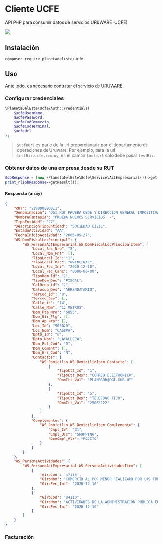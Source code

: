 # Cliente UCFE
API PHP para consumir datos de servicios URUWARE (UCFE)

[![](https://tokei.rs/b1/github/planetadeleste/ucfe)](https://github.com/XAMPPRocky/tokei_rs).


## Instalación

```bash
composer require planetadeleste/ucfe
```

## Uso
Ante todo, es necesario contratar el servicio de [URUWARE](http://www.uruware.com/).

### Configurar credenciales
```php
\PlanetaDelEste\Ucfe\Auth::credentials(
    $ucfeUsername,
    $ucfePassword,
    $ucfeCodComercio,
    $ucfeCodTerminal,
    $ucfeUrl
);
```
>`$ucfeUrl` es parte de la url proporcianada por el departamento de operaciones de Uruware. Por ejemplo, para la url `testBiz.ucfe.com.uy`, en el campo `$ucfeUrl` solo debe pasar `testBiz`.

### Obtener datos de una empresa desde su RUT
```php
$obResponse = (new \PlanetaDelEste\Ucfe\Service\ActEmpresarial())->get('219000090011');
print_r($obResponse->getResult());
```
#### Respuesta (array)
```json
{
    "RUT": "219000090011",
    "Denominacion": "DGI RUC PRUEBA CEDE Y DIRECCION GENERAL IMPOSITIVA",
    "NombreFantasia": "PRUEBA NUEVOS SERVICIOS  -",
    "TipoEntidad": "27",
    "DescripcionTipoEntidad": "SOCIEDAD CIVIL",
    "EstadoActividad": "AA",
    "FechaInicioActivdad": "2006-09-27",
    "WS_DomFiscalLocPrincipal": {
        "WS_PersonaActEmpresarial.WS_DomFiscalLocPrincipalItem": {
            "Local_Sec_Nro": "8",
            "Local_Nom_Fnt": [],
            "TipoLocal_Id": "1",
            "TipoLocal_Dsc": "PRINCIPAL",
            "Local_Fec_Ini": "2020-12-10",
            "Local_Fec_Canc": "0000-00-00",
            "TipoDom_Id": "2",
            "TipoDom_Des": "FISCAL",
            "CalOcup_id": "2",
            "Calocup_Des": "ARRENDATARIO",
            "TerCod_Id": "0",
            "Tercod_Des": [],
            "Calle_id": "14",
            "Calle_Nom": "12 METROS",
            "Dom_Pta_Nro": "6855",
            "Dom_Bis_Flg": [],
            "Dom_Ap_Nro": [],
            "Loc_Id": "903020",
            "Loc_Nom": "CASUPA",
            "Dpto_Id": "8",
            "Dpto_Nom": "LAVALLEJA",
            "Dom_Pst_Cod": "0",
            "Dom_Coment": [],
            "Dom_Err_Cod": "N",
            "Contactos": {
                "WS_Domicilio.WS_DomicilioItem.Contacto": [
                    {
                        "TipoCtt_Id": "1",
                        "TipoCtt_Des": "CORREO ELECTRONICO",
                        "DomCtt_Val": "PLANPROD@DGI.GUB.UY"
                    },
                    {
                        "TipoCtt_Id": "5",
                        "TipoCtt_Des": "TELEFONO FIJO",
                        "DomCtt_Val": "25062222"
                    }
                ]
            },
            "Complementos": {
                "WS_Domicilio.WS_DomicilioItem.Complemento": {
                    "Cmpl_Id": "21",
                    "Cmpl_Dsc": "SHOPPING",
                    "DomCmpl_Vlr": "ROJITO"
                }
            }
        }
    },
    "WS_PersonaActividades": {
        "WS_PersonaActEmpresarial.WS_PersonaActividadesItem": [
            {
                "GiroCod": "47115",
                "GiroNom": "COMERCIO AL POR MENOR REALIZADO POR LOS FREE SHOPS",
                "GiroFec_Ini": "2020-12-10"
            },
            {
                "GiroCod": "84110",
                "GiroNom": "ACTIVIDADES DE LA ADMINISTRACION PUBLICA EN GENERAL",
                "GiroFec_Ini": "2020-12-10"
            }
        ]
    }
}
```

### Facturación


